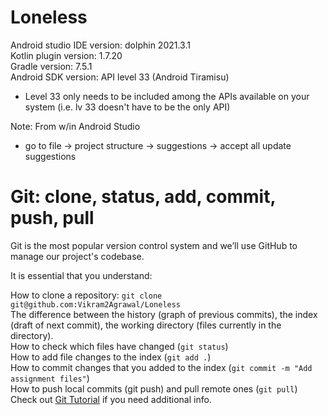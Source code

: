 # Loneless
Android studio IDE version: dolphin 2021.3.1  
Kotlin plugin version: 1.7.20  
Gradle version: 7.5.1  
Android SDK version: API level 33 (Android Tiramisu)  
- Level 33 only needs to be included among the APIs available on your system (i.e. lv 33 doesn't have to be the only API) 
  
Note: From w/in Android Studio
- go to file -> project structure -> suggestions -> accept all update suggestions
  
  
# Git: clone, status, add, commit, push, pull
Git is the most popular version control system and we’ll use GitHub to manage our project's codebase.  
  
It is essential that you understand:  
  
How to clone a repository: `git clone git@github.com:Vikram2Agrawal/Loneless`  
The difference between the history (graph of previous commits), the index (draft of next commit), the working directory (files currently in the directory).  
How to check which files have changed (`git status`)  
How to add file changes to the index (`git add .`)  
How to commit changes that you added to the index (`git commit -m "Add assignment files"`)  
How to push local commits (git push) and pull remote ones (`git pull`)  
Check out [Git Tutorial](https://www.atlassian.com/git/tutorials/saving-changes) if you need additional info.  
